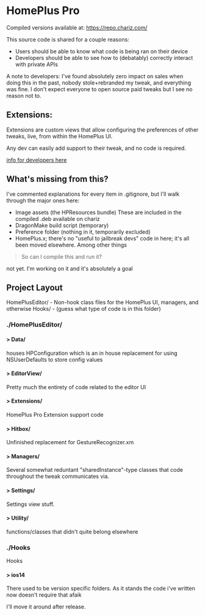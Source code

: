 # HomePlus Pro

Compiled versions available at:
https://repo.chariz.com/

This source code is shared for a couple reasons:
* Users should be able to know what code is being ran on their device
* Developers should be able to see how to (debatably) correctly interact with private APIs

A note to developers:
I've found absolutely zero impact on sales when doing this in the past, nobody stole+rebranded my tweak, and everything was fine. 
I don't expect everyone to open source paid tweaks but I see no reason not to.

## Extensions:
Extensions are custom views that allow configuring the preferences of other tweaks, live, from within the HomePlus UI.

Any dev can easily add support to their tweak, and no code is required.

[info for developers here](https://github.com/KritantaDev/HomePlusPro/blob/master/HomePlusEditor/Extensions/README.md)

## What's missing from this?
I've commented explanations for every item in .gitignore, but I'll walk through the major ones here:

* Image assets (the HPResources bundle) These are included in the compiled .deb available on chariz
* DragonMake build script (temporary)
* Preference folder (nothing in it, temporarily excluded)
* HomePlus.x; there's no "useful to jailbreak devs" code in here; it's all been moved elsewhere. Among other things

> So can I compile this and run it?

not yet. I'm working on it and it's absolutely a goal

## Project Layout

HomePlusEditor/ - Non-hook class files for the HomePlus UI, managers, and otherwise
Hooks/ - (guess what type of code is in this folder)

### ./HomePlusEditor/

#### > Data/

houses HPConfiguration which is an in house replacement for using NSUserDefaults to store config values

#### > EditorView/

Pretty much the entirety of code related to the editor UI

#### > Extensions/

HomePlus Pro Extension support code

#### > Hitbox/

Unfinished replacement for GestureRecognizer.xm

#### > Managers/

Several somewhat reduntant "sharedInstance"-type classes that code throughout the tweak communicates via.

#### > Settings/

Settings view stuff. 

#### > Utility/

functions/classes that didn't quite belong elsewhere

### ./Hooks

Hooks

#### > ios14

There used to be version specific folders. As it stands the code i've written now doesn't require that afaik

I'll move it around after release.

